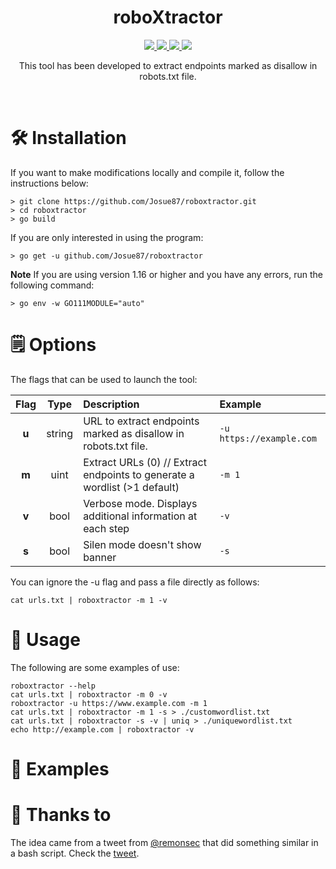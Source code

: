 <h1 align="center">
  <b>roboXtractor</b>
  <br>
</h1>
<p align="center">
  <a href="https://golang.org/dl/#stable">
    <img src="https://img.shields.io/badge/go-1.16-blue.svg?style=flat-square&logo=go">
  </a>
   <a href="https://www.gnu.org/licenses/gpl-3.0.en.html">
    <img src="https://img.shields.io/badge/license-GNU-green.svg?style=square&logo=gnu">
  </a>
  <a href="https://github.com/Josue87/roboxtractor">
    <img src="https://img.shields.io/badge/version-0.1b-yellow.svg?style=square&logo=github">
  </a>
   <a href="https://twitter.com/JosueEncinar">
    <img src="https://img.shields.io/badge/author-@JosueEncinar-orange.svg?style=square&logo=twitter">
  </a>
</p>


<p align="center">
This tool has been developed to extract endpoints marked as disallow in robots.txt file.
</p>
<br/>

# 🛠️ Installation 

If you want to make modifications locally and compile it, follow the instructions below:

```
> git clone https://github.com/Josue87/roboxtractor.git
> cd roboxtractor
> go build
```

If you are only interested in using the program:

```
> go get -u github.com/Josue87/roboxtractor
```

**Note** If you are using version 1.16 or higher and you have any errors, run the following command:

```
> go env -w GO111MODULE="auto"
```

# 🗒 Options

The flags that can be used to launch the tool:

| Flag | Type | Description | Example |
|:----:|:----:|:------------|:--------|
| **u** | string | URL to extract endpoints marked as disallow in robots.txt file. | `-u https://example.com` |
| **m** | uint |  Extract URLs (0) // Extract endpoints to generate a wordlist (>1 default) | `-m 1` |
| **v** | bool |  Verbose mode.  Displays additional information at each step | `-v` |
| **s** | bool |  Silen mode doesn't show banner | `-s` |

You can ignore the -u flag and pass a file directly as follows:

```
cat urls.txt | roboxtractor -m 1 -v
```

# 👾 Usage

The following are some examples of use:

```
roboxtractor --help
cat urls.txt | roboxtractor -m 0 -v
roboxtractor -u https://www.example.com -m 1 
cat urls.txt | roboxtractor -m 1 -s > ./customwordlist.txt
cat urls.txt | roboxtractor -s -v | uniq > ./uniquewordlist.txt
echo http://example.com | roboxtractor -v
```
# 🚀 Examples



# 🤗 Thanks to 

The idea came from a tweet from [@remonsec](https://twitter.com/remonsec) that did something similar in a bash script. Check the [tweet](https://twitter.com/remonsec/status/1410481151433576449).